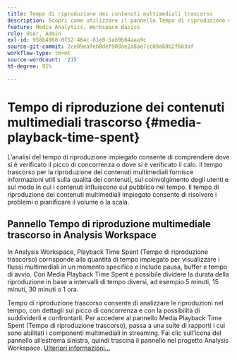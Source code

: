```yaml
---
title: Tempo di riproduzione dei contenuti multimediali trascorso
description: Scopri come utilizzare il pannello Tempo di riproduzione multimediale trascorso per analizzare il tempo di riproduzione trascorso e per comprendere la concorrenza dei picchi e dove si sono verificati gli abbandoni.
feature: Media Analytics, Workspace Basics
role: User, Admin
exl-id: 958b4968-0f52-464c-81e0-5ab9b84aaa9c
source-git-commit: 2ce09eafeb8def909ae2a8ae7cc09a88b2f663af
workflow-type: tm+mt
source-wordcount: '215'
ht-degree: 91%

---
```


# Tempo di riproduzione dei contenuti multimediali trascorso  {#media-playback-time-spent}

L’analisi del tempo di riproduzione impiegato consente di comprendere dove si è verificato il picco di concorrenza o dove si è verificato il calo. Il tempo trascorso per la riproduzione dei contenuti multimediali fornisce informazioni utili sulla qualità dei contenuti, sul coinvolgimento degli utenti e sul modo in cui i contenuti influiscono sul pubblico nel tempo. Il tempo di riproduzione dei contenuti multimediali impiegato consente di risolvere i problemi o pianificare il volume o la scala.

## Pannello Tempo di riproduzione multimediale trascorso in Analysis Workspace

In Analysis Workspace, Playback Time Spent (Tempo di riproduzione trascorso) corrisponde alla quantità di tempo impiegato per visualizzare i flussi multimediali in un momento specifico e include pausa, buffer e tempo di avvio. Con Media Playback Time Spent è possibile dividere la durata della riproduzione in base a intervalli di tempo diversi, ad esempio 5 minuti, 15 minuti, 30 minuti o 1 ora.


Tempo di riproduzione trascorso consente di analizzare le riproduzioni nel tempo, con dettagli sul picco di concorrenza e con la possibilità di suddividerli e confrontarli. Per accedere al pannello Media Playback Time Spent (Tempo di riproduzione trascorso), passa a una suite di rapporti i cui sono abilitati i componenti multimediali in streaming. Fai clic sull’icona del pannello all’estrema sinistra, quindi trascina il pannello nel progetto Analysis Workspace. [Ulteriori informazioni...](https://experienceleague.adobe.com/docs/analytics/analyze/analysis-workspace/panels/media-playback-timespent/media-playback-time-spent.html?lang=it)

<!-- ## DOES THIS APPLY Get Concurrent Viewers via Analytics Reporting API

REVISE You can also get concurrent viewer data for up to 1-month at a time at minute-level granularity using the Analytics Reporting API 2.0.  The reporting API uses the same definition of concurrent viewers as Analysis Workspace.  For more information see [_*Get concurrent viewers JSON report data with Analytics 2.0 APIs*_](/help/reporting/reports-and-analytics/get-concurrent-json20.md). -->
